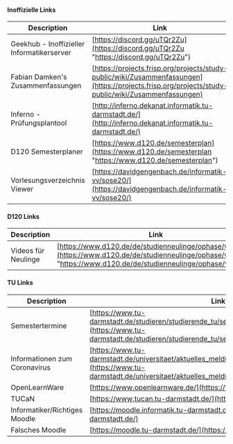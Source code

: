 #### Inoffizielle Links

|Description|Link|
|--|--|
|Geekhub - Inoffizieller Informatikerserver| [https://discord.gg/uTQr2Zu](https://discord.gg/uTQr2Zu "https://discord.gg/uTQr2Zu") |
|Fabian Damken's Zusammenfassungen| [https://projects.frisp.org/projects/study-public/wiki/Zusammenfassungen](https://projects.frisp.org/projects/study-public/wiki/Zusammenfassungen)|
|Inferno - Prüfungsplantool | [http://inferno.dekanat.informatik.tu-darmstadt.de/](http://inferno.dekanat.informatik.tu-darmstadt.de/) |
|D120 Semesterplaner | [https://www.d120.de/semesterplan](https://www.d120.de/semesterplan "https://www.d120.de/semesterplan") |
|Vorlesungsverzeichnis Viewer | [https://davidgengenbach.de/informatik-vv/sose20/](https://davidgengenbach.de/informatik-vv/sose20/) |

#### D120 Links

|Description|Link|
|--|--|
|Videos für Neulinge|[https://www.d120.de/de/studienneulinge/ophase/videos/](https://www.d120.de/de/studienneulinge/ophase/videos/ "https://www.d120.de/de/studienneulinge/ophase/videos/") |

#### TU Links

|Description|Link|
|--|--|
|Semestertermine |[https://www.tu-darmstadt.de/studieren/studierende_tu/semestermine/index.de.jsp](https://www.tu-darmstadt.de/studieren/studierende_tu/semestermine/index.de.jsp) |
|Informationen zum Coronavirus |[https://www.tu-darmstadt.de/universitaet/aktuelles_meldungen/corona_vorsorge/index.de.jsp](https://www.tu-darmstadt.de/universitaet/aktuelles_meldungen/corona_vorsorge/index.de.jsp)|
|OpenLearnWare| [https://www.openlearnware.de/](https://www.openlearnware.de/)|
|TUCaN| [https://www.tucan.tu-darmstadt.de/](https://www.tucan.tu-darmstadt.de/)|
|Informatiker/Richtiges Moodle| [https://moodle.informatik.tu-darmstadt.de/](https://moodle.informatik.tu-darmstadt.de/)|
|Falsches Moodle| [https://moodle.tu-darmstadt.de/](https://moodle.tu-darmstadt.de/)|




